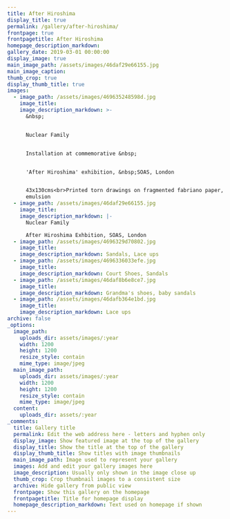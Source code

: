 ```yaml
---
title: After Hiroshima
display_title: true
permalink: /gallery/after-hiroshima/
frontpage: true
frontpagetitle: After Hiroshima
homepage_description_markdown:
gallery_date: 2019-03-01 00:00:00
display_image: true
main_image_path: /assets/images/46daf29e66155.jpg
main_image_caption:
thumb_crop: true
display_thumb_title: true
images:
  - image_path: /assets/images/469635248598d.jpg
    image_title:
    image_description_markdown: >-
      &nbsp;


      Nuclear Family


      Installation at commemorative &nbsp;


      'After Hiroshima' exhibition, &nbsp;SOAS, London


      43x130cms<br>Printed torn drawings on fragmented fabriano paper, grey
      emulsion
  - image_path: /assets/images/46daf29e66155.jpg
    image_title:
    image_description_markdown: |-
      Nuclear Family

      After Hiroshima Exhbition, SOAS, London
  - image_path: /assets/images/4696329d70802.jpg
    image_title:
    image_description_markdown: Sandals, Lace ups
  - image_path: /assets/images/4696336033efe.jpg
    image_title:
    image_description_markdown: Court Shoes, Sandals
  - image_path: /assets/images/46daf8b6e8ce7.jpg
    image_title:
    image_description_markdown: Grandma's shoes, baby sandals
  - image_path: /assets/images/46dafb364e1bd.jpg
    image_title:
    image_description_markdown: Lace ups
archive: false
_options:
  image_path:
    uploads_dir: assets/images/:year
    width: 1200
    height: 1200
    resize_style: contain
    mime_type: image/jpeg
  main_image_path:
    uploads_dir: assets/images/:year
    width: 1200
    height: 1200
    resize_style: contain
    mime_type: image/jpeg
  content:
    uploads_dir: assets/:year
_comments:
  title: Gallery title
  permalink: Edit the web address here - letters and hyphen only
  display_image: Show featured image at the top of the gallery
  display_title: Show the title at the top of the gallery
  display_thumb_title: Show titles with image thumbnails
  main_image_path: Image used to represent your gallery
  images: Add and edit your gallery images here
  image_description: Usually only shown in the image close up
  thumb_crop: Crop thumbnail images to a consistent size
  archive: Hide gallery from public view
  frontpage: Show this gallery on the homepage
  frontpagetitle: Title for homepage display
  homepage_description_markdown: Text used on homepage if shown
---
```



